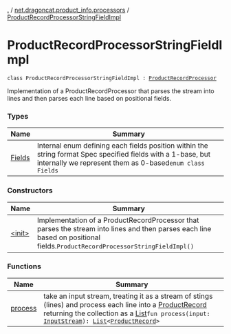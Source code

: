 [.](../../index.md) / [net.dragoncat.product_info.processors](../index.md) / [ProductRecordProcessorStringFieldImpl](./index.md)

# ProductRecordProcessorStringFieldImpl

`class ProductRecordProcessorStringFieldImpl : `[`ProductRecordProcessor`](../../net.dragoncat.product_info/-product-record-processor/index.md)

Implementation of a ProductRecordProcessor that parses the stream into
lines and then parses each line based on positional fields.

### Types

| Name | Summary |
|---|---|
| [Fields](-fields/index.md) | Internal enum defining each fields position within the string format Spec specified fields with a 1-base, but internally we represent them as 0-based`enum class Fields` |

### Constructors

| Name | Summary |
|---|---|
| [&lt;init&gt;](-init-.md) | Implementation of a ProductRecordProcessor that parses the stream into lines and then parses each line based on positional fields.`ProductRecordProcessorStringFieldImpl()` |

### Functions

| Name | Summary |
|---|---|
| [process](process.md) | take an input stream, treating it as a stream of stings (lines) and process each line into a [ProductRecord](../../net.dragoncat.product_info.datamodel/-product-record/index.md) returning the collection as a [List](https://kotlinlang.org/api/latest/jvm/stdlib/kotlin.collections/-list/index.html)`fun process(input: `[`InputStream`](https://docs.oracle.com/javase/6/docs/api/java/io/InputStream.html)`): `[`List`](https://kotlinlang.org/api/latest/jvm/stdlib/kotlin.collections/-list/index.html)`<`[`ProductRecord`](../../net.dragoncat.product_info.datamodel/-product-record/index.md)`>` |
